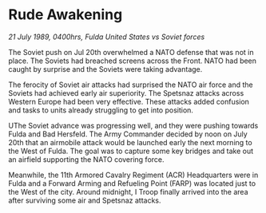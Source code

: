 # Rude Awakening

*21 July 1989, 0400hrs, Fulda  United States vs Soviet forces*



The Soviet push on Jul 20th overwhelmed a NATO defense that was not in place.  The Soviets had breached screens across the Front.  NATO had been caught by surprise and the Soviets were taking advantage. 

The ferocity of Soviet air attacks had surprised the NATO air force and the Soviets had achieved early air superiority. The Spetsnaz attacks across Western Europe had been very effective.  These attacks added confusion and tasks to units already struggling to get into position.



UThe Soviet advance was progressing well, and they were pushing towards Fulda and Bad Hersfeld.  The Army Commander decided by noon on July 20th that an airmobile attack would be launched early the next morning to the West of Fulda.  The goal was to capture some key bridges and take out an airfield supporting the NATO covering force.



Meanwhile, the 11th Armored Cavalry Regiment (ACR) Headquarters were in Fulda and a Forward Arming and Refueling Point (FARP) was located just to the West of the city.  Around midnight, I Troop finally arrived into the area after surviving some air and Spetsnaz attacks.
